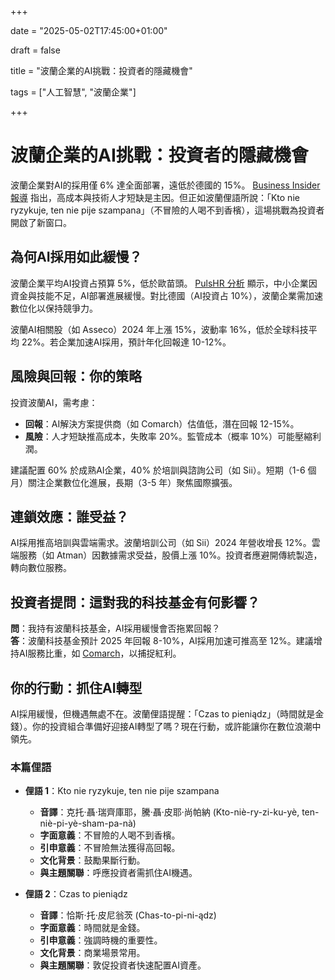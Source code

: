 +++

date = "2025-05-02T17:45:00+01:00"

draft = false

title = "波蘭企業的AI挑戰：投資者的隱藏機會"

tags = ["人工智慧", "波蘭企業"]

+++

# 波蘭企業的AI挑戰：投資者的隱藏機會

波蘭企業對AI的採用僅 6% 達全面部署，遠低於德國的 15%。 [Business Insider 報導](https://businessinsider.com.pl/praca/ai-w-polskim-biznesie-tylko-6-proc-organizacji-osiagnelo-pelne-wdrozenie/gejtw30) 指出，高成本與技術人才短缺是主因。但正如波蘭俚語所說：「Kto nie ryzykuje, ten nie pije szampana」（不冒險的人喝不到香檳），這場挑戰為投資者開啟了新窗口。

## 為何AI採用如此緩慢？

波蘭企業平均AI投資占預算 5%，低於歐苗頭。 [PulsHR 分析](https://www.pulshr.pl/zarzadzanie/technologia-koszty-pracownicy-oto-co-blokuje-automatyzacje-w-polskich-firmach,111821.html) 顯示，中小企業因資金與技能不足，AI部署進展緩慢。對比德國（AI投資占 10%），波蘭企業需加速數位化以保持競爭力。

波蘭AI相關股（如 Asseco）2024 年上漲 15%，波動率 16%，低於全球科技平均 22%。若企業加速AI採用，預計年化回報達 10-12%。

## 風險與回報：你的策略

投資波蘭AI，需考慮：
- **回報**：AI解決方案提供商（如 Comarch）估值低，潛在回報 12-15%。
- **風險**：人才短缺推高成本，失敗率 20%。監管成本（概率 10%）可能壓縮利潤。

建議配置 60% 於成熟AI企業，40% 於培訓與諮詢公司（如 Sii）。短期（1-6 個月）關注企業數位化進展，長期（3-5 年）聚焦國際擴張。

## 連鎖效應：誰受益？

AI採用推高培訓與雲端需求。波蘭培訓公司（如 Sii）2024 年營收增長 12%。雲端服務（如 Atman）因數據需求受益，股價上漲 10%。投資者應避開傳統製造，轉向數位服務。

## 投資者提問：這對我的科技基金有何影響？

**問**：我持有波蘭科技基金，AI採用緩慢會否拖累回報？  
**答**：波蘭科技基金預計 2025 年回報 8-10%，AI採用加速可推高至 12%。建議增持AI服務比重，如 [Comarch](https://www.comarch.com/)，以捕捉紅利。

## 你的行動：抓住AI轉型

AI採用緩慢，但機遇無處不在。波蘭俚語提醒：「Czas to pieniądz」（時間就是金錢）。你的投資組合準備好迎接AI轉型了嗎？現在行動，或許能讓你在數位浪潮中領先。

### 本篇俚語

- **俚語 1**：Kto nie ryzykuje, ten nie pije szampana  
  - **音譯**：克托·聶·瑞齊庫耶，騰·聶·皮耶·尚帕納 (Kto-niè-ry-zi-ku-yè, ten-niè-pi-yè-sham-pa-nà)  
  - **字面意義**：不冒險的人喝不到香檳。  
  - **引申意義**：不冒險無法獲得高回報。  
  - **文化背景**：鼓勵果斷行動。  
  - **與主題關聯**：呼應投資者需抓住AI機遇。

- **俚語 2**：Czas to pieniądz  
  - **音譯**：恰斯·托·皮尼翁茨 (Chas-to-pi-ni-ądz)  
  - **字面意義**：時間就是金錢。  
  - **引申意義**：強調時機的重要性。  
  - **文化背景**：商業場景常用。  
  - **與主題關聯**：敦促投資者快速配置AI資產。

